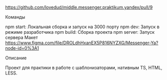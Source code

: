 https://github.com/lovedud/middle.messenger.praktikum.yandex/pull/9

Команды

npm start: Локальная сборка и запуск на 3000 порту
npm dev: Запуск в режиме разработчика
npm build: Сборка проекта
npm server: Запуск сервера
Макет https://www.figma.com/file/DROLdhHxanEX5P816NYZXG/Messenger-Ya?node-id=0%3A1

Описание

Проект для практики в работе с шаблонизаторами, нативным TS, HTML, LESS.  
